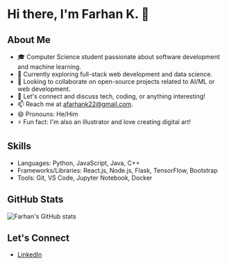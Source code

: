 # Hi there, I'm Farhan K. 👋

## About Me
- 🎓 Computer Science student passionate about software development and machine learning.
- 💼 Currently exploring full-stack web development and data science.
- 👯 Looking to collaborate on open-source projects related to AI/ML or web development.
- 💬 Let's connect and discuss tech, coding, or anything interesting!
- 📫 Reach me at [afarhank22@gmail.com](mailto:afarhank22@gmail.com).
- 😄 Pronouns: He/Him
- ⚡ Fun fact: I'm also an illustrator and love creating digital art!

## Skills
- Languages: Python, JavaScript, Java, C++
- Frameworks/Libraries: React.js, Node.js, Flask, TensorFlow, Bootstrap
- Tools: Git, VS Code, Jupyter Notebook, Docker

## GitHub Stats
![Farhan's GitHub stats](https://github-readme-stats.vercel.app/api?username=farhank15&show_icons=true&theme=dark)

## Let's Connect
- [LinkedIn](www.linkedin.com/in/ahmad-farhan-kholik)


